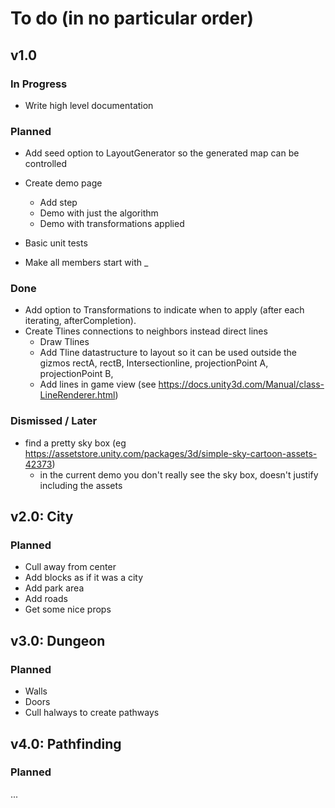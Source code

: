# To do (in no particular order)

## v1.0

### In Progress

-   Write high level documentation

### Planned
-   Add seed option to LayoutGenerator so the generated map can be controlled

-   Create demo page
    -   Add step
    -   Demo with just the algorithm
    -   Demo with transformations applied

-   Basic unit tests
-   Make all members start with _

### Done

-   Add option to Transformations to indicate when to apply (after each iterating, afterCompletion).
-   Create Tlines connections to neighbors instead direct lines 
    - Draw Tlines 
    - Add Tline datastructure to layout so it can be used outside the gizmos
        rectA,
        rectB,
        Intersectionline,
        projectionPoint A,
        projectionPoint B,
    - Add lines in game view (see https://docs.unity3d.com/Manual/class-LineRenderer.html)

### Dismissed / Later

-   find a pretty sky box (eg https://assetstore.unity.com/packages/3d/simple-sky-cartoon-assets-42373)
    - in the current demo you don't really see the sky box, doesn't justify including the assets

## v2.0: City

### Planned

-   Cull away from center
-   Add blocks as if it was a city
-   Add park area
-   Add roads
-   Get some nice props

## v3.0: Dungeon

### Planned

-   Walls
-   Doors
-   Cull halways to create pathways

## v4.0: Pathfinding

### Planned

...

